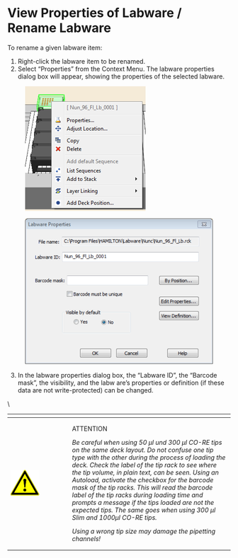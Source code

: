 # View Properties of Labware / Rename Labware

To rename a given labware item:

1. Right-click the labware item to be renamed.
2. Select “Properties” from the Context Menu. The labware properties dialog box will appear, showing the properties of the selected labware.

<div>

<figure><img src="../../.gitbook/assets/image (43) (1) (1).png" alt=""><figcaption></figcaption></figure>

 

<figure><img src="../../.gitbook/assets/image (44) (1) (1).png" alt=""><figcaption></figcaption></figure>

</div>

3. In the labware properties dialog box, the “Labware ID”, the “Barcode mask”, the visibility, and the labw are’s properties or definition (if these data are not write-protected) can be changed.

\


<table data-header-hidden><thead><tr><th width="125"></th><th></th></tr></thead><tbody><tr><td><img src="../../.gitbook/assets/image (9) (1) (1) (1) (1) (1) (1) (1) (1) (1) (1) (1).png" alt="" data-size="original"></td><td><p>ATTENTION</p><p><em>Be careful when using 50 µl und 300 µl CO-RE tips on the same deck layout. Do not confuse one tip type with the other during the process of loading the deck. Check the label of the tip rack to see where the tip volume, in plain text, can be seen. Using an Autoload, activate the checkbox for the barcode mask of the tip racks. This will read the barcode label of the tip racks during loading time and prompts a message if the tips loaded are not the expected tips. The same goes when using 300 µl Slim and 1000µl CO-RE tips.</em></p><p></p><p><em>Using a wrong tip size may damage the pipetting channels!</em></p></td></tr></tbody></table>





##
